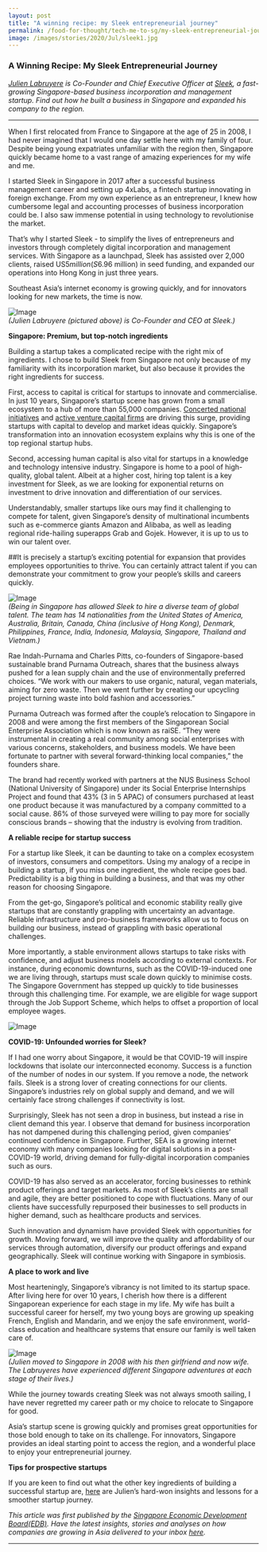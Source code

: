 ```yaml
---
layout: post
title: "A winning recipe: my Sleek entrepreneurial journey"
permalink: /food-for-thought/tech-me-to-sg/my-sleek-entrepreneurial-journey
image: /images/stories/2020/Jul/sleek1.jpg
---
```


### A Winning Recipe: My Sleek Entrepreneurial Journey 

_[Julien Labruyere](https://www.linkedin.com/in/julienlabruyere/?originalSubdomain=sg) is Co-Founder and Chief Executive Officer at [Sleek](https://sleek.com/sg/), a fast-growing Singapore-based business incorporation and management startup. Find out how he built a business in Singapore and expanded his company to the region._

<hr>

When I first relocated from France to Singapore at the age of 25 in 2008, I had never imagined that I would one day settle here with my family of four. Despite being young expatriates unfamiliar with the region then, Singapore quickly became home to a vast range of amazing experiences for my wife and me.
 
I started Sleek in Singapore in 2017 after a successful business management career and setting up 4xLabs, a fintech startup innovating in foreign exchange. From my own experience as an entrepreneur, I knew how cumbersome legal and accounting processes of business incorporation could be. I also saw immense potential in using technology to revolutionise the market.
 
That’s why I started Sleek - to simplify the lives of entrepreneurs and investors through completely digital incorporation and management services. With Singapore as a launchpad, Sleek has assisted over 2,000 clients, raised US$5 million (S$6.96 million) in seed funding, and expanded our operations into Hong Kong in just three years.
 
Southeast Asia’s internet economy is growing quickly, and for innovators looking for new markets, the time is now.

![Image](/images/stories/2020/Jul/sleek0.jpg)<br/>
_(Julien Labruyere (pictured above) is Co-Founder and CEO at Sleek.)_

**Singapore: Premium, but top-notch ingredients**
 
Building a startup takes a complicated recipe with the right mix of ingredients. I chose to build Sleek from Singapore not only because of my familiarity with its incorporation market, but also because it provides the right ingredients for success.
 
First, access to capital is critical for startups to innovate and commercialise. In just 10 years, Singapore’s startup scene has grown from a small ecosystem to a hub of more than 55,000 companies. [Concerted national initiatives](https://www.edb.gov.sg/en/news-and-events/insights/headquarters/start-ups-in-singapore-snagged-14b-in-financing-deals-in-2018.html) and [active venture capital firms](https://www.edb.gov.sg/en/news-and-events/insights/headquarters/singapores-bet-on-tech-startups-gains-ground-with-150-vc-funds.html) are driving this surge, providing startups with capital to develop and market ideas quickly. Singapore’s transformation into an innovation ecosystem explains why this is one of the top regional startup hubs.
 
Second, accessing human capital is also vital for startups in a knowledge and technology intensive industry. Singapore is home to a pool of high-quality, global talent. Albeit at a higher cost, hiring top talent is a key investment for Sleek, as we are looking for exponential returns on investment to drive innovation and differentiation of our services.
 
Understandably, smaller startups like ours may find it challenging to compete for talent, given Singapore’s density of multinational incumbents such as e-commerce giants Amazon and Alibaba, as well as leading regional ride-hailing superapps Grab and Gojek. However, it is up to us to win our talent over.

##It is precisely a startup’s exciting potential for expansion that provides employees opportunities to thrive. You can certainly attract talent if you can demonstrate your commitment to grow your people’s skills and careers quickly.


![Image](/images/stories/2020/Jul/sleek1.jpg)<br/>
_(Being in Singapore has allowed Sleek to hire a diverse team of global talent. The team has 14 nationalities from the United States of America, Australia, Britain, Canada, China (inclusive of Hong Kong), Denmark, Philippines, France, India, Indonesia, Malaysia, Singapore, Thailand and Vietnam.)_

Rae Indah-Purnama and Charles Pitts, co-founders of Singapore-based sustainable brand Purnama Outreach, shares that the business always pushed for a lean supply chain and the use of environmentally preferred choices. “We work with our makers to use organic, natural, vegan materials, aiming for zero waste. Then we went further by creating our upcycling project turning waste into bold fashion and accessories.” 

Purnama Outreach was formed after the couple’s relocation to Singapore in 2008 and were among the first members of the Singaporean Social Enterprise Association which is now known as raiSE. “They were instrumental in creating a real community among social enterprises with various concerns, stakeholders, and business models. We have been fortunate to partner with several forward-thinking local companies,” the founders share. 

The brand had recently worked with partners at the NUS Business School (National University of Singapore) under its Social Enterprise Internships Project and found that 43% (3 in 5 APAC) of consumers purchased at least one product because it was manufactured by a company committed to a social cause. 86% of those surveyed were willing to pay more for socially conscious brands – showing that the industry is evolving from tradition.  

**A reliable recipe for startup success**
 
For a startup like Sleek, it can be daunting to take on a complex ecosystem of investors, consumers and competitors. Using my analogy of a recipe in building a startup, if you miss one ingredient, the whole recipe goes bad. Predictability is a big thing in building a business, and that was my other reason for choosing Singapore.
 
From the get-go, Singapore’s political and economic stability really give startups that are constantly grappling with uncertainty an advantage. Reliable infrastructure and pro-business frameworks allow us to focus on building our business, instead of grappling with basic operational challenges.
 
More importantly, a stable environment allows startups to take risks with confidence, and adjust business models according to external contexts. For instance, during economic downturns, such as the COVID-19-induced one we are living through, startups must scale down quickly to minimise costs. The Singapore Government has stepped up quickly to tide businesses through this challenging time. For example, we are eligible for wage support through the Job Support Scheme, which helps to offset a proportion of local employee wages.

![Image](/images/stories/2020/Jul/sleek2.jpg)<br/> 

**COVID-19: Unfounded worries for Sleek?**
 
If I had one worry about Singapore, it would be that COVID-19 will inspire lockdowns that isolate our interconnected economy. Success is a function of the number of nodes in our system. If you remove a node, the network fails. Sleek is a strong lover of creating connections for our clients. Singapore’s industries rely on global supply and demand, and we will certainly face strong challenges if connectivity is lost.
 
Surprisingly, Sleek has not seen a drop in business, but instead a rise in client demand this year. I observe that demand for business incorporation has not dampened during this challenging period, given companies’ continued confidence in Singapore. Further, SEA is a growing internet economy with many companies looking for digital solutions in a post-COVID-19 world, driving demand for fully-digital incorporation companies such as ours.
 
COVID-19 has also served as an accelerator, forcing businesses to rethink product offerings and target markets. As most of Sleek’s clients are small and agile, they are better positioned to cope with fluctuations. Many of our clients have successfully repurposed their businesses to sell products in higher demand, such as healthcare products and services.
 
Such innovation and dynamism have provided Sleek with opportunities for growth. Moving forward, we will improve the quality and affordability of our services through automation, diversify our product offerings and expand geographically. Sleek will continue working with Singapore in symbiosis.
 
**A place to work and live**
 
Most hearteningly, Singapore’s vibrancy is not limited to its startup space. After living here for over 10 years, I cherish how there is a different Singaporean experience for each stage in my life. My wife has built a successful career for herself, my two young boys are growing up speaking French, English and Mandarin, and we enjoy the safe environment, world-class education and healthcare systems that ensure our family is well taken care of.

![Image](/images/stories/2020/Jul/sleek4.jpg)<br/>
_(Julien moved to Singapore in 2008 with his then girlfriend and now wife. The Labruyeres have experienced different Singapore adventures at each stage of their lives.)_

While the journey towards creating Sleek was not always smooth sailing, I have never regretted my career path or my choice to relocate to Singapore for good.

Asia’s startup scene is growing quickly and promises great opportunities for those bold enough to take on its challenge. For innovators, Singapore provides an ideal starting point to access the region, and a wonderful place to enjoy your entrepreneurial journey.

**Tips for prospective startups**
 
If you are keen to find out what the other key ingredients of building a successful startup are, [here](https://www.edb.gov.sg/en/news-and-events/insights/headquarters/5-sleek-tips-to-help-you-build-and-grow-a-successful-startup.html) are Julien’s hard-won insights and lessons for a smoother startup journey.

_This article was first published by the [Singapore Economic Development Board(EDB)](https://www.edb.gov.sg/en/news-and-events/insights/headquarters/a-winning-recipe-my-sleek-entrepreneurial-journey.html). Have the latest insights, stories and analyses on how companies are growing in Asia delivered to your inbox [here](https://www.edb.gov.sg/en/subscription.html?cid=afl-pp:sgn-edb_insights_articles-bau-gbl-202007-nil-newsletter_subscribe&utm_medium=afl&utm_source=partnersplatform_sgn&utm_campaign=bau_edb_global_edbinsightsarticles_nil_202007&utm_content=newslettersubscribe)._
<hr>
